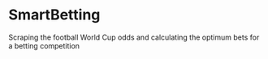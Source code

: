 # SmartBetting
Scraping the football World Cup odds and calculating the optimum bets for a betting competition
